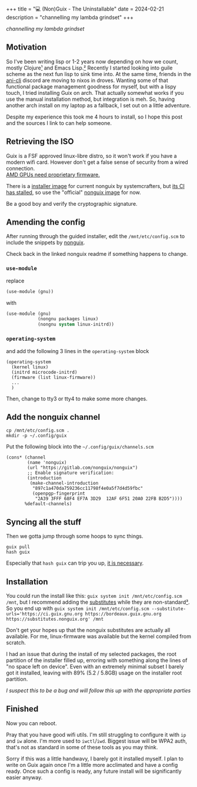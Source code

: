 +++
title = "💻 (Non)Guix - The Uninstallable"
date = 2024-02-21
description = "channelling my lambda grindset"
+++

*channelling my lambda grindset*

## Motivation

So I've been writing lisp or 1-2 years now depending on how we count, mostly Clojure[¹](https://github.com/port19x/clojure-era) and Emacs Lisp.[²](https://github.com/port19x/haproxy-mode)
Recently I started looking into guile scheme as the next fun lisp to sink time into.
At the same time, friends in the [ani-cli](https://github.com/pystardust/ani-cli) discord are moving to nixos in droves.
Wanting some of that functional package management goodness for myself, but with a lispy touch, I tried installing Guix on arch.
That actually somewhat works if you use the manual installation method, but integration is meh.
So, having another arch install on my laptop as a fallback, I set out on a little adventure.

Despite my experience this took me 4 hours to install, so I hope this post and the sources I link to can help someone.

## Retrieving the ISO

Guix is a FSF approved linux-libre distro, so it won't work if you have a modern wifi card.
However don't get a false sense of security from a wired connection. \
[AMD GPUs need proprietary firmware.](http://wingolog.org/archives/2024/02/16/guix-on-the-framework-13-amd)

There is a [installer image](https://github.com/SystemCrafters/guix-installer) for current nonguix by systemcrafters, but [its CI has stalled](https://github.com/SystemCrafters/guix-installer/issues/27), so use the "official" [nonguix image](https://gitlab.com/nonguix/nonguix/-/releases) for now.

Be a good boy and verify the cryptographic signature.

## Amending the config

After running through the guided installer, edit the `/mnt/etc/config.scm` to include the snippets by [nonguix](https://gitlab.com/nonguix/nonguix).

Check back in the linked nonguix readme if something happens to change.

### `use-module`

replace

``` lisp
(use-module (gnu))
```

with

``` lisp
(use-module (gnu)
            (nongnu packages linux)
            (nongnu system linux-initrd))
```

### `operating-system`

and add the following 3 lines in the `operating-system` block

```
(operating-system
  (kernel linux)
  (initrd microcode-initrd)
  (firmware (list linux-firmware))
  ...
  )
```

Then, change to tty3 or tty4 to make some more changes.

## Add the nonguix channel

```
cp /mnt/etc/config.scm .
mkdir -p ~/.config/guix
```

Put the following block into the `~/.config/guix/channels.scm`

```
(cons* (channel
        (name 'nonguix)
        (url "https://gitlab.com/nonguix/nonguix")
        ;; Enable signature verification:
        (introduction
         (make-channel-introduction
          "897c1a470da759236cc11798f4e0a5f7d4d59fbc"
          (openpgp-fingerprint
           "2A39 3FFF 68F4 EF7A 3D29  12AF 6F51 20A0 22FB B2D5"))))
       %default-channels)
```

## Syncing all the stuff

Then we gotta jump through some hoops to sync things.

```
guix pull
hash guix
```

Especially that `hash guix` can trip you up, [it is necessary](https://wiki.systemcrafters.net/guix/nonguix-installation-guide/#channels).

## Installation

You could run the install like this: `guix system init /mnt/etc/config.scm /mnt`,
but I recommend adding the [substitutes](https://dthompson.us/posts/installing-guix-on-a-10th-gen-thinkpad-x1.html) while they are non-standard[³](https://gitlab.com/nonguix/nonguix/-/issues/315).
So you end up with `guix system init /mnt/etc/config.scm --substitute-urls='https://ci.guix.gnu.org https://bordeaux.guix.gnu.org https://substitutes.nonguix.org' /mnt`

Don't get your hopes up that the nonguix substitutes are actually all available.
For me, linux-firmware was available but the kernel compiled from scratch.

I had an issue that during the install of my selected packages, the root partition of the installer filled up, erroring with something along the lines of "no space left on device".
Even with an extremely minimal subset I barely got it installed, leaving with 89% (5.2 / 5.8GB) usage on the installer root partition.

*I suspect this to be a bug and will follow this up with the appropriate parties*

## Finished

Now you can reboot.

Pray that you have good wifi utils.
I'm still struggling to configure it with `ip` and `iw` alone.
I'm more used to `iwctl`/`iwd`.
Biggest issue will be WPA2 auth, that's not as standard in some of these tools as you may think.

Sorry if this was a little handwavy, I barely got it installed myself.
I plan to write on Guix again once I'm a little more acclimated and have a config ready.
Once such a config is ready, any future install will be significantly easier anyway.
